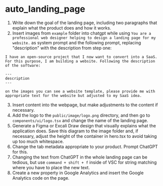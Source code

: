 # auto_landing_page

1. Write down the goal of the landing page, including two paragraphs that explain what the product does and how it works.
2. Insert images from `example` folder into chatgpt while using `You are a professional web designer helping to design a landing page for my website.` as system prompt and the following prompt, replacing "description" with the description from step one:


```prompt
I have an open-source project that I now want to convert into a SaaS. For this purpose, I am building a website. Following the description of the software: 

---
description
---

on the images you can see a website template, please provide me with appropriate text for the website but adjusted to my SaaS idea.
```
3. Insert content into the webpage, but make adjustments to the content if necessary.
4. Add the logo to the `public/image/logo.png` directory, and then go to `components/ui/logo.tsx` and change the name of the landing page.
5. Generate a Figma or Excali Draw design that visually explains what the application does. Save this diagram to the image folder and, if necessary, adjust the height of the container in ﻿hero.tsx to avoid taking up too much whitespace.
6. Change the tab metadata appropriate to your product. Prompt ChatGPT for this.
7. Changing the text from ChatGPT in the whole landing page can be tedious, but use `command + shift + f` inside of VSC for string matching where you have to place the new text.
8. Create a new property in Google Analytics and insert the Google Analytics code on the page.
